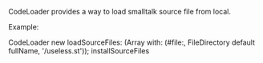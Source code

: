CodeLoader provides a way to load smalltalk source file from local.

Example: 

CodeLoader new 
	loadSourceFiles: (Array with: 
		(#file:, 
		FileDirectory default fullName, 
		'/useless.st')); 
	installSourceFiles 
